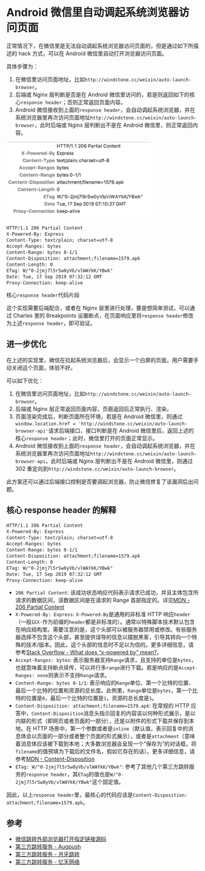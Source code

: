 # Android 微信里自动调起系统浏览器访问页面

正常情况下，在微信里是无法自动调起系统浏览器访问页面的，但是通过如下所描述的 hack 方式，可以在 Android 微信里自动打开浏览器访问页面。

具体步骤为：

1. 在微信里访问页面地址，比如`http://windstone.cc/weixin/auto-launch-browser`。
2. 后端或 Nginx 层判断是否是在 Android 微信里访问的，若是则返回如下的核心`response header`；否则正常返回页面内容。
3. Android 微信接收到上面的`response header`，会自动调起系统浏览器，并在系统浏览器里再次访问页面地址`http://windstone.cc/weixin/auto-launch-browser`，此时后端或 Nginx 层判断出不是在 Android 微信里，则正常返回内容。

![response header](./img/response-header.png)

```
HTTP/1.1 206 Partial Content
X-Powered-By: Express
Content-Type: text/plain; charset=utf-8
Accept-Ranges: bytes
Content-Range: bytes 0-1/1
Content-Disposition: attachment;filename=1579.apk
Content-Length: 0
ETag: W/"0-2jmj7l5rSw0yVb/vlWAYkK/YBwk"
Date: Tue, 17 Sep 2019 07:32:12 GMT
Proxy-Connection: keep-alive
```

核心`response header`代码片段

这个实现需要后端配合，或者在 Nginx 层里进行处理，要是想简单测试，可以通过 Charles 里的 Breakpoints 设置断点，在页面响应里将`response header`修改为上述`response header`，即可验证。

## 进一步优化

在上述的实现里，微信在拉起系统浏览器后，会显示一个白屏的页面，用户需要手动关闭这个页面，体验不好。

可以如下优化：

1. 在微信里访问页面地址，比如`http://windstone.cc/weixin/auto-launch-browser`。
2. 后端或 Nginx 层正常返回页面内容，页面返回后正常执行、渲染。
3. 页面渲染完成后，判断页面所在环境，若是在 Android 微信里，则通过`window.location.href = 'http://windstone.cc/weixin/auto-launch-browser-api'`请求后端接口，接口判断是在 Android 微信里后，返回上述的核心`response header`；此时，微信里打开的页面正常显示。
4. Android 微信接收到上面的`response header`，会自动调起系统浏览器，并在系统浏览器里再次访问页面地址`http://windstone.cc/weixin/auto-launch-browser-api`，此时后端或 Nginx 层判断出不是在 Android 微信里，则通过 302 重定向到`http://windstone.cc/weixin/auto-launch-browser`。

此方案还可以通过后端接口控制是否要调起浏览器，防止微信修复了该漏洞后出问题。

## 核心 response header 的解释

```
HTTP/1.1 206 Partial Content
X-Powered-By: Express
Content-Type: text/plain; charset=utf-8
Accept-Ranges: bytes
Content-Range: bytes 0-1/1
Content-Disposition: attachment;filename=1579.apk
Content-Length: 0
ETag: W/"0-2jmj7l5rSw0yVb/vlWAYkK/YBwk"
Date: Tue, 17 Sep 2019 07:32:12 GMT
Proxy-Connection: keep-alive
```

- `206 Partial Content`: 该成功状态响应代码表示请求已成功，并且主体包含所请求的数据区间，该数据区间是在请求的 Range 首部指定的。详见[MDN - 206 Partial Content](https://developer.mozilla.org/zh-CN/docs/Web/HTTP/Status/206)
- `X-Powered-By: Express`: `X-Powered-By`是通用的非标准 HTTP 响应`header`（一般以`X-`作为前缀的`header`都是非标准的）。通常以特殊脚本技术默认包含在响应结构里。需要注意的是，这个头部可以被服务器禁用或修改。有些服务器选择不包含这个头部，甚至提供误导的信息以摆脱黑客，引导其转向一个特殊的技术/版本。因此，这个头部的信息时不足以为信的。更多详细信息，请参考[Stack Overflow - What does “x-powered by” mean?](https://stackoverflow.com/questions/33580671/what-does-x-powered-by-mean)。
- `Accept-Ranges: bytes`: 表示服务器支持`Range`请求，且支持的单位是`bytes`，也就意味着支持断点续传，可以并行多`range`进行下载。若是响应的是`Accept-Ranges: none`则表示不支持`Range`请求。
- `Content-Range: bytes 0-1/1`: 表示响应的`Range`单位、第一个比特的位置、最后一个比特的位置和资源的总长度。此例里，`Range`单位是`bytes`，第一个比特的位置是`0`，最后一个比特的位置是`1`，资源的总长度是`1`。
- `Content-Disposition: attachment;filename=1579.apk`: 在常规的 HTTP 应答中，`Content-Disposition`消息头指示回复的内容该以何种形式展示，是以内联的形式（即网页或者页面的一部分），还是以附件的形式下载并保存到本地。在 HTTP 场景中，第一个参数或者是`inline`（默认值，表示回复中的消息体会以页面的一部分或者整个页面的形式展示），或者是`attachment`（意味着消息体应该被下载到本地；大多数浏览器会呈现一个“保存为”的对话框，将`filename`的值预填为下载后的文件名，假如它存在的话）。更多详细信息，请参考[MDN - Content-Disposition](https://developer.mozilla.org/zh-CN/docs/Web/HTTP/Headers/Content-Disposition)
- `ETag: W/"0-2jmj7l5rSw0yVb/vlWAYkK/YBwk"`: 参考了其他几个第三方跳转服务的`response header`，其`ETag`的值也是`W/"0-2jmj7l5rSw0yVb/vlWAYkK/YBwk"`这个固定值。

因此，以上`response header`里，最核心的代码应该是`Content-Disposition: attachment;filename=1579.apk`。

## 参考

- [微信跳转外部浏览器打开指定链接源码](https://blog.csdn.net/qq_35445306/article/details/92461209)
- [第三方跳转服务 - Augpush](http://www.augpush.cn/)
- [第三方跳转服务 - 月牙跳转](http://www.aizhuanlove.cn/)
- [第三方跳转服务 - 忆天网络](http://www.aerae.cn/)
